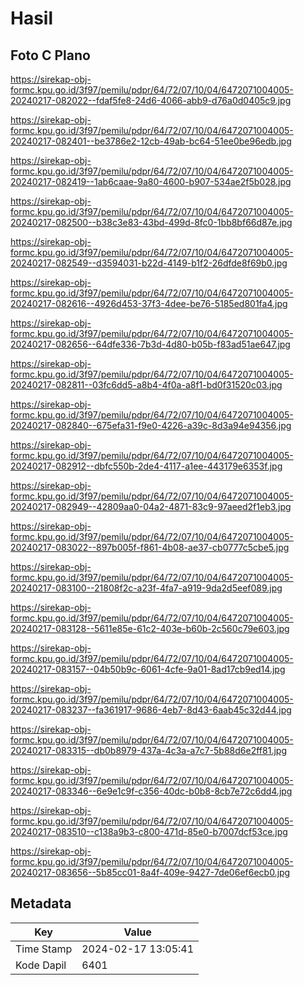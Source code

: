 # Hasil

## Foto C Plano

https://sirekap-obj-formc.kpu.go.id/3f97/pemilu/pdpr/64/72/07/10/04/6472071004005-20240217-082022--fdaf5fe8-24d6-4066-abb9-d76a0d0405c9.jpg

https://sirekap-obj-formc.kpu.go.id/3f97/pemilu/pdpr/64/72/07/10/04/6472071004005-20240217-082401--be3786e2-12cb-49ab-bc64-51ee0be96edb.jpg

https://sirekap-obj-formc.kpu.go.id/3f97/pemilu/pdpr/64/72/07/10/04/6472071004005-20240217-082419--1ab6caae-9a80-4600-b907-534ae2f5b028.jpg

https://sirekap-obj-formc.kpu.go.id/3f97/pemilu/pdpr/64/72/07/10/04/6472071004005-20240217-082500--b38c3e83-43bd-499d-8fc0-1bb8bf66d87e.jpg

https://sirekap-obj-formc.kpu.go.id/3f97/pemilu/pdpr/64/72/07/10/04/6472071004005-20240217-082549--d3594031-b22d-4149-b1f2-26dfde8f69b0.jpg

https://sirekap-obj-formc.kpu.go.id/3f97/pemilu/pdpr/64/72/07/10/04/6472071004005-20240217-082616--4926d453-37f3-4dee-be76-5185ed801fa4.jpg

https://sirekap-obj-formc.kpu.go.id/3f97/pemilu/pdpr/64/72/07/10/04/6472071004005-20240217-082656--64dfe336-7b3d-4d80-b05b-f83ad51ae647.jpg

https://sirekap-obj-formc.kpu.go.id/3f97/pemilu/pdpr/64/72/07/10/04/6472071004005-20240217-082811--03fc6dd5-a8b4-4f0a-a8f1-bd0f31520c03.jpg

https://sirekap-obj-formc.kpu.go.id/3f97/pemilu/pdpr/64/72/07/10/04/6472071004005-20240217-082840--675efa31-f9e0-4226-a39c-8d3a94e94356.jpg

https://sirekap-obj-formc.kpu.go.id/3f97/pemilu/pdpr/64/72/07/10/04/6472071004005-20240217-082912--dbfc550b-2de4-4117-a1ee-443179e6353f.jpg

https://sirekap-obj-formc.kpu.go.id/3f97/pemilu/pdpr/64/72/07/10/04/6472071004005-20240217-082949--42809aa0-04a2-4871-83c9-97aeed2f1eb3.jpg

https://sirekap-obj-formc.kpu.go.id/3f97/pemilu/pdpr/64/72/07/10/04/6472071004005-20240217-083022--897b005f-f861-4b08-ae37-cb0777c5cbe5.jpg

https://sirekap-obj-formc.kpu.go.id/3f97/pemilu/pdpr/64/72/07/10/04/6472071004005-20240217-083100--21808f2c-a23f-4fa7-a919-9da2d5eef089.jpg

https://sirekap-obj-formc.kpu.go.id/3f97/pemilu/pdpr/64/72/07/10/04/6472071004005-20240217-083128--5611e85e-61c2-403e-b60b-2c560c79e603.jpg

https://sirekap-obj-formc.kpu.go.id/3f97/pemilu/pdpr/64/72/07/10/04/6472071004005-20240217-083157--04b50b9c-6061-4cfe-9a01-8ad17cb9ed14.jpg

https://sirekap-obj-formc.kpu.go.id/3f97/pemilu/pdpr/64/72/07/10/04/6472071004005-20240217-083237--fa361917-9686-4eb7-8d43-6aab45c32d44.jpg

https://sirekap-obj-formc.kpu.go.id/3f97/pemilu/pdpr/64/72/07/10/04/6472071004005-20240217-083315--db0b8979-437a-4c3a-a7c7-5b88d6e2ff81.jpg

https://sirekap-obj-formc.kpu.go.id/3f97/pemilu/pdpr/64/72/07/10/04/6472071004005-20240217-083346--6e9e1c9f-c356-40dc-b0b8-8cb7e72c6dd4.jpg

https://sirekap-obj-formc.kpu.go.id/3f97/pemilu/pdpr/64/72/07/10/04/6472071004005-20240217-083510--c138a9b3-c800-471d-85e0-b7007dcf53ce.jpg

https://sirekap-obj-formc.kpu.go.id/3f97/pemilu/pdpr/64/72/07/10/04/6472071004005-20240217-083656--5b85cc01-8a4f-409e-9427-7de06ef6ecb0.jpg


## Metadata

| Key        | Value               |
| ---------- | ------------------- |
| Time Stamp | 2024-02-17 13:05:41 |
| Kode Dapil | 6401                |



